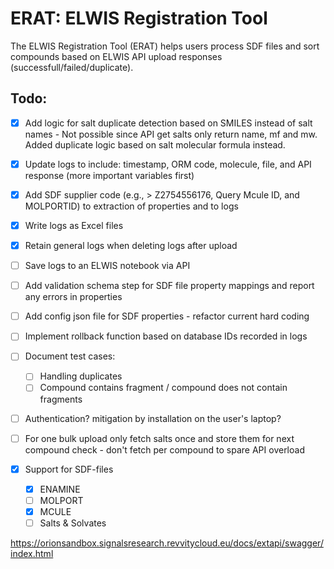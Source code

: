# ERAT: ELWIS Registration Tool

The ELWIS Registration Tool (ERAT) helps users process SDF files and sort compounds based on ELWIS API upload responses (successfull/failed/duplicate).

## Todo:
- [X] Add logic for salt duplicate detection based on SMILES instead of salt names - Not possible since API get salts only return name, mf and mw. Added duplicate logic based on salt molecular formula instead. 
- [X] Update logs to include: timestamp, ORM code, molecule, file, and API response (more important variables first)
- [X] Add SDF supplier code (e.g., > <ID> Z2754556176, Query Mcule ID, and MOLPORTID) to extraction of properties and to logs
- [X] Write logs as Excel files
- [X] Retain general logs when deleting logs after upload
- [ ] Save logs to an ELWIS notebook via API
- [ ] Add validation schema step for SDF file property mappings and report any errors in properties
- [ ] Add config json file for SDF properties - refactor current hard coding
- [ ] Implement rollback function based on database IDs recorded in logs
- [ ] Document test cases: 
    - [ ] Handling duplicates
    - [ ] Compound contains fragment / compound does not contain fragments
- [ ] Authentication? mitigation by installation on the user's laptop?
- [ ] For one bulk upload only fetch salts once and store them for next compound check - don't fetch per compound to spare API overload


- [x] Support for SDF-files
    - [x] ENAMINE
    - [ ] MOLPORT
    - [X] MCULE
    - [ ] Salts & Solvates

https://orionsandbox.signalsresearch.revvitycloud.eu/docs/extapi/swagger/index.html
